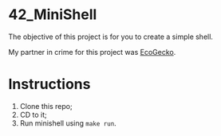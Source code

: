 # 42_MiniShell
The objective of this project is for you to create a simple shell.

My partner in crime for this project was [EcoGecko](https://github.com/EcoGecko).

# Instructions

1. Clone this repo;
2. CD to it; 
3. Run minishell using `make run`.
